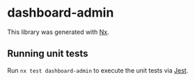 # dashboard-admin

This library was generated with [Nx](https://nx.dev).

## Running unit tests

Run `nx test dashboard-admin` to execute the unit tests via [Jest](https://jestjs.io).
